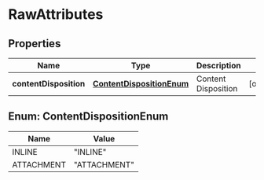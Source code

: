 
# RawAttributes

## Properties
Name | Type | Description | Notes
------------ | ------------- | ------------- | -------------
**contentDisposition** | [**ContentDispositionEnum**](#ContentDispositionEnum) | Content Disposition |  [optional]


<a name="ContentDispositionEnum"></a>
## Enum: ContentDispositionEnum
Name | Value
---- | -----
INLINE | &quot;INLINE&quot;
ATTACHMENT | &quot;ATTACHMENT&quot;



